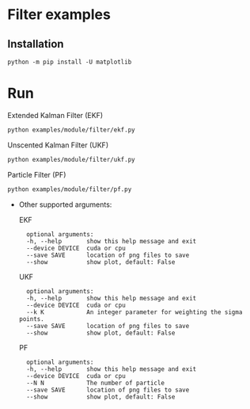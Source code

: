 # Filter examples


## Installation

    python -m pip install -U matplotlib

# Run

Extended Kalman Filter (EKF)
```bash
python examples/module/filter/ekf.py
```

Unscented Kalman Filter (UKF)

```bash
python examples/module/filter/ukf.py
```

Particle Filter (PF)

```bash
python examples/module/filter/pf.py
```

* Other supported arguments:

    EKF

        optional arguments:
        -h, --help       show this help message and exit
        --device DEVICE  cuda or cpu
        --save SAVE      location of png files to save
        --show           show plot, default: False

    UKF

        optional arguments:
        -h, --help       show this help message and exit
        --device DEVICE  cuda or cpu
        --k K            An integer parameter for weighting the sigma points.
        --save SAVE      location of png files to save
        --show           show plot, default: False

    PF

        optional arguments:
        -h, --help       show this help message and exit
        --device DEVICE  cuda or cpu
        --N N            The number of particle
        --save SAVE      location of png files to save
        --show           show plot, default: False
